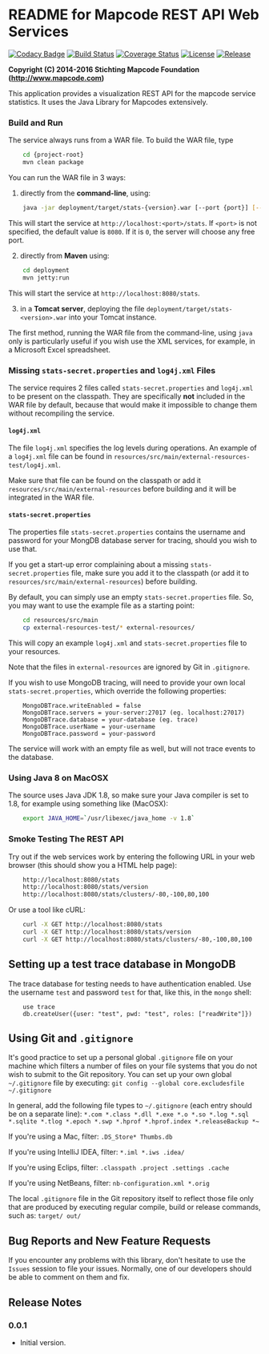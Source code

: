# README for Mapcode REST API Web Services

[![Codacy Badge](https://api.codacy.com/project/badge/Grade/809a3c6b23ed42d28b4b17e0e77b655f)](https://www.codacy.com/app/rijnb/mapcode-stats-service?utm_source=github.com&amp;utm_medium=referral&amp;utm_content=mapcode-foundation/mapcode-stats-service&amp;utm_campaign=Badge_Grade)
[![Build Status](https://img.shields.io/travis/mapcode-foundation/mapcode-stats-service.svg?maxAge=3600&branch=master)](https://travis-ci.org/mapcode-foundation/mapcode-stats-service)
[![Coverage Status](https://coveralls.io/repos/github/mapcode-foundation/mapcode-stats-service/badge.svg?branch=master&maxAge=3600)](https://coveralls.io/github/mapcode-foundation/mapcode-stats-service?branch=master)
[![License](http://img.shields.io/badge/license-APACHE2-blue.svg)]()
[![Release](https://img.shields.io/github/release/mapcode-foundation/mapcode-stats-service.svg?maxAge=3600)](https://github.com/mapcode-foundation/mapcode-stats-service/releases)

**Copyright (C) 2014-2016 Stichting Mapcode Foundation (http://www.mapcode.com)**

This application provides a visualization REST API for the mapcode service statistics.
It uses the Java Library for Mapcodes extensively. 


### Build and Run

The service always runs from a WAR file.
To build the WAR file, type

```bash
    cd {project-root}
    mvn clean package
```

You can run the WAR file in 3 ways:

1. directly from the **command-line**, using:

```bash
    java -jar deployment/target/stats-{version}.war [--port {port}] [--silent] [--debug] [--help]
```

  This will start the service at `http://localhost:<port>/stats`. If `<port>` is not specified, the
  default value is `8080`. If it is `0`, the server will choose any free port.

2. directly from **Maven** using:
 
 ```bash
     cd deployment
     mvn jetty:run
 ```
     
  This will start the service at `http://localhost:8080/stats`.

3. in a **Tomcat server**, deploying the file `deployment/target/stats-<version>.war` into
your Tomcat instance.

The first method, running the WAR file from the command-line, using `java` only is particularly
useful if you wish use the XML services, for example, in a Microsoft Excel spreadsheet.


### Missing `stats-secret.properties` and `log4j.xml` Files

The service requires 2 files called `stats-secret.properties` and `log4j.xml` to be present on the
classpath. They are specifically **not** included in the WAR file by default, because that would
make it impossible to change them without recompiling the service.


#### `log4j.xml`

The file `log4j.xml` specifies the log levels during operations. An example of a `log4j.xml` file
can be found in `resources/src/main/external-resources-test/log4j.xml`. 

Make sure that file can be found on the classpath
or add it `resources/src/main/external-resources` before building and it will be integrated in the WAR file.


#### `stats-secret.properties`
 
The properties file `stats-secret.properties` contains the username and password for
your MongDB database server for tracing, should you wish to use that.

If you get a start-up error complaining about a missing `stats-secret.properties` file,
make sure you add it to the classpath (or add it to `resources/src/main/external-resources`) before building.

By default, you can simply use an empty `stats-secret.properties` file. So, you may want to
use the example file as a starting point:

```bash
    cd resources/src/main
    cp external-resources-test/* external-resources/
```

This will copy an example `log4j.xml` and `stats-secret.properties` file to your 
resources.

Note that the files in `external-resources` are ignored by Git in `.gitignore`.

If you wish to use MongoDB tracing, will need to provide your own local
`stats-secret.properties`, which override the following properties:

```properties
    MongoDBTrace.writeEnabled = false
    MongoDBTrace.servers = your-server:27017 (eg. localhost:27017)
    MongoDBTrace.database = your-database (eg. trace)
    MongoDBTrace.userName = your-username
    MongoDBTrace.password = your-password
```

The service will work with an empty file as well, but will not trace events to the
database.


### Using Java 8 on MacOSX

The source uses Java JDK 1.8, so make sure your Java compiler is set to 1.8, for example
using something like (MacOSX):

```bash
    export JAVA_HOME=`/usr/libexec/java_home -v 1.8`
```

### Smoke Testing The REST API

Try out if the web services work by entering the following URL in your web browser
(this should show you a HTML help page):

```bash
    http://localhost:8080/stats
    http://localhost:8080/stats/version
    http://localhost:8080/stats/clusters/-80,-100,80,100
```
Or use a tool like cURL:

```bash
    curl -X GET http://localhost:8080/stats
    curl -X GET http://localhost:8080/stats/version
    curl -X GET http://localhost:8080/stats/clusters/-80,-100,80,100
```

## Setting up a test trace database in MongoDB

The trace database for testing needs to have authentication enabled.
Use the username `test` and password `test` for that, like this, 
in the `mongo` shell:
 
```
    use trace
    db.createUser({user: "test", pwd: "test", roles: ["readWrite"]})
```

## Using Git and `.gitignore`

It's good practice to set up a personal global `.gitignore` file on your machine which filters a number of files
on your file systems that you do not wish to submit to the Git repository. You can set up your own global
`~/.gitignore` file by executing:
`git config --global core.excludesfile ~/.gitignore`

In general, add the following file types to `~/.gitignore` (each entry should be on a separate line):
`*.com *.class *.dll *.exe *.o *.so *.log *.sql *.sqlite *.tlog *.epoch *.swp *.hprof *.hprof.index *.releaseBackup *~`

If you're using a Mac, filter:
`.DS_Store* Thumbs.db`

If you're using IntelliJ IDEA, filter:
`*.iml *.iws .idea/`

If you're using Eclips, filter:
`.classpath .project .settings .cache`

If you're using NetBeans, filter:
`nb-configuration.xml *.orig`

The local `.gitignore` file in the Git repository itself to reflect those file only that are produced by executing
regular compile, build or release commands, such as:
`target/ out/`


## Bug Reports and New Feature Requests

If you encounter any problems with this library, don't hesitate to use the `Issues` session to file your issues.
Normally, one of our developers should be able to comment on them and fix.


## Release Notes

### 0.0.1
 
* Initial version.
